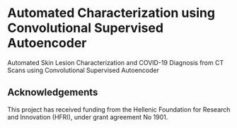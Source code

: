 # Automated Characterization using Convolutional Supervised Autoencoder 
Automated Skin Lesion Characterization and COVID-19 Diagnosis from CT Scans using Convolutional Supervised Autoencoder


## Acknowledgements
This project has received funding from the Hellenic Foundation for Research and Innovation (HFRI), under grant agreement No 1901.
